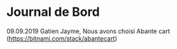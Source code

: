# Journal de Bord
09.09.2019  Gatien Jayme, Nous avons choisi Abante cart (https://bitnami.com/stack/abantecart)
